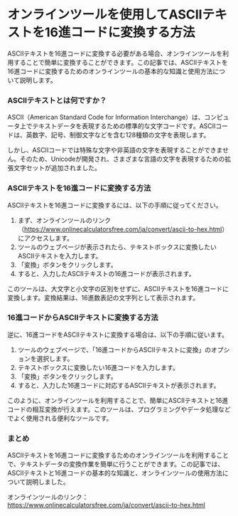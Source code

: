 オンラインツールを使用してASCIIテキストを16進コードに変換する方法
====================================

ASCIIテキストを16進コードに変換する必要がある場合、オンラインツールを利用することで簡単に変換することができます。この記事では、ASCIIテキストを16進コードに変換するためのオンラインツールの基本的な知識と使用方法について説明します。

### ASCIIテキストとは何ですか？

ASCII（American Standard Code for Information Interchange）は、コンピュータ上でテキストデータを表現するための標準的な文字コードです。ASCIIコードは、英数字、記号、制御文字などを含む128種類の文字を表現します。

しかし、ASCIIコードでは特殊な文字や非英語の文字を表現することができません。そのため、Unicodeが開発され、さまざまな言語の文字を表現するための拡張文字セットが追加されました。

### ASCIIテキストを16進コードに変換する方法

ASCIIテキストを16進コードに変換するには、以下の手順に従ってください。

1. まず、オンラインツールのリンク（<https://www.onlinecalculatorsfree.com/ja/convert/ascii-to-hex.html>）にアクセスします。
2. ツールのウェブページが表示されたら、テキストボックスに変換したいASCIIテキストを入力します。
3. 「変換」ボタンをクリックします。
4. すると、入力したASCIIテキストの16進コードが表示されます。

このツールは、大文字と小文字の区別をせずに、ASCIIテキストを16進コードに変換します。変換結果は、16進数表記の文字列として表示されます。

### 16進コードからASCIIテキストに変換する方法

逆に、16進コードをASCIIテキストに変換する場合は、以下の手順に従います。

1. ツールのウェブページで、「16進コードからASCIIテキストに変換」のオプションを選択します。
2. テキストボックスに変換したい16進コードを入力します。
3. 「変換」ボタンをクリックします。
4. すると、入力した16進コードに対応するASCIIテキストが表示されます。

このように、オンラインツールを利用することで、簡単にASCIIテキストと16進コードの相互変換が行えます。このツールは、プログラミングやデータ処理などでよく使用される便利なツールです。

### まとめ

ASCIIテキストを16進コードに変換するためのオンラインツールを利用することで、テキストデータの変換作業を簡単に行うことができます。この記事では、ASCIIテキストと16進コードの基本的な知識と、オンラインツールの使用方法について説明しました。

オンラインツールのリンク：<https://www.onlinecalculatorsfree.com/ja/convert/ascii-to-hex.html>